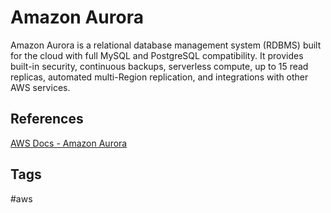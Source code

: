# Amazon Aurora

Amazon Aurora is a relational database management system (RDBMS) built for the cloud with full MySQL and PostgreSQL compatibility. It provides built-in security, continuous backups, serverless compute, up to 15 read replicas, automated multi-Region replication, and integrations with other AWS services. 

## References
[AWS Docs - Amazon Aurora](https://github.com/EliotKhachi//publicZk/tree/main/202309120144)  

## Tags
#aws
